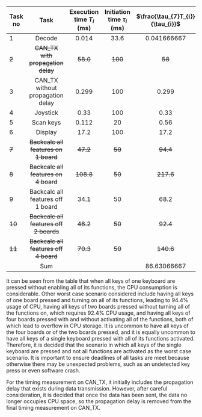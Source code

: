 |Task no|Task|Execution time $T_{i}$ (ms)|Initiation time $\tau_{i}$ (ms)|$\frac{\tau_{7}T_{i}}{\tau_{i}}$|$\frac{T_{i}}{\tau_{i}}$|
| -------- | :--------: | :-------: | :--------: | :--------: | :--------: |
|1|Decode|0.014|33.6|0.041666667|0.04%|
|~~2~~|~~CAN_TX with propagation delay~~|~~58.0~~|~~100~~|~~58~~|~~58.00%~~|
|3|CAN_TX without propagation delay|0.299|100|0.299|29.9%|
|4|Joystick|0.33|100|0.33|0.33%|
|5|Scan keys|0.112|20|0.56|0.56%|
|6|Display|17.2|100|17.2|17.2%|
|~~7~~|~~Backcalc all features on 1 board~~|~~47.2~~|~~50~~|~~94.4~~|~~94.4%~~|
|~~8~~|~~Backcalc all features on 4 board~~|~~108.8~~|~~50~~|~~217.6~~|~~217.6%~~|
|9|Backcalc all features off 1 board|34.1|50|68.2|68.2%|
|~~10~~|~~Backcalc all features off 2 boards~~|~~46.2~~|~~50~~|~~92.4~~|~~92.4%~~|
|~~11~~|~~Backcalc all features off 4 board~~|~~70.3~~|~~50~~|~~140.6~~|~~140.6%~~|
| |Sum| | |86.63066667|87%
It can be seen from the table that when all keys of one keyboard are pressed without enabling all of its functions, the CPU consumption is considerable. Other worst case scenario considered include having all keys of one board pressed and turning on all of its functions, leading to 94.4% usage of CPU, having all keys of two boards pressed without turning all of the functions on, which requires 92.4% CPU usage, and having all keys of four boards pressed with and without activating all of the functions, both of which lead to overflow in CPU storage. It is uncommon to have all keys of the four boards or of the two boards pressed, and it is equally uncommon to have all keys of a single keyboard pressed with all of its functions activated. Therefore, it is decided that the scenario in which all keys of the single keyboard are pressed and not all functions are activated as the worst case scenario. It is important to ensure deadlines of all tasks are meet because otherwise there may be unexpected problems, such as an undetected key press or even software crash.

For the timing measurement on CAN_TX, it initially includes the propagation delay that exists during data transmission. However, after careful consideration, it is decided that once the data has been sent, the data no longer occupies CPU space, so the propagation delay is removed from the final timing measurement on CAN_TX. 












